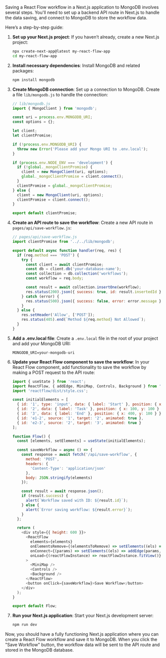 Saving a React Flow workflow in a Next.js application to MongoDB involves several steps. You'll need to set up a backend API route in Next.js to handle the data saving, and connect to MongoDB to store the workflow data.

Here’s a step-by-step guide:

1. **Set up your Next.js project**:
   If you haven’t already, create a new Next.js project:
   ```bash
   npx create-next-app@latest my-react-flow-app
   cd my-react-flow-app
   ```

2. **Install necessary dependencies**:
   Install MongoDB and related packages:
   ```bash
   npm install mongodb
   ```

3. **Create MongoDB connection**:
   Set up a connection to MongoDB. Create a file `lib/mongodb.js` to handle the connection:
   ```javascript
   // lib/mongodb.js
   import { MongoClient } from 'mongodb';

   const uri = process.env.MONGODB_URI;
   const options = {};

   let client;
   let clientPromise;

   if (!process.env.MONGODB_URI) {
     throw new Error('Please add your Mongo URI to .env.local');
   }

   if (process.env.NODE_ENV === 'development') {
     if (!global._mongoClientPromise) {
       client = new MongoClient(uri, options);
       global._mongoClientPromise = client.connect();
     }
     clientPromise = global._mongoClientPromise;
   } else {
     client = new MongoClient(uri, options);
     clientPromise = client.connect();
   }

   export default clientPromise;
   ```

4. **Create an API route to save the workflow**:
   Create a new API route in `pages/api/save-workflow.js`:
   ```javascript
   // pages/api/save-workflow.js
   import clientPromise from '../../lib/mongodb';

   export default async function handler(req, res) {
     if (req.method === 'POST') {
       try {
         const client = await clientPromise;
         const db = client.db('your-database-name');
         const collection = db.collection('workflows');
         const workflow = req.body;

         const result = await collection.insertOne(workflow);
         res.status(200).json({ success: true, id: result.insertedId });
       } catch (error) {
         res.status(500).json({ success: false, error: error.message });
       }
     } else {
       res.setHeader('Allow', ['POST']);
       res.status(405).end(`Method ${req.method} Not Allowed`);
     }
   }
   ```

5. **Add a .env.local file**:
   Create a `.env.local` file in the root of your project and add your MongoDB URI:
   ```
   MONGODB_URI=your-mongodb-uri
   ```

6. **Update your React Flow component to save the workflow**:
   In your React Flow component, add functionality to save the workflow by making a POST request to the API route:
   ```javascript
   import { useState } from 'react';
   import ReactFlow, { addEdge, MiniMap, Controls, Background } from 'reactflow';
   import 'reactflow/dist/style.css';

   const initialElements = [
     { id: '1', type: 'input', data: { label: 'Start' }, position: { x: 250, y: 5 } },
     { id: '2', data: { label: 'Task' }, position: { x: 100, y: 100 } },
     { id: '3', data: { label: 'End' }, position: { x: 400, y: 100 } },
     { id: 'e1-2', source: '1', target: '2', animated: true },
     { id: 'e2-3', source: '2', target: '3', animated: true }
   ];

   function Flow() {
     const [elements, setElements] = useState(initialElements);

     const saveWorkflow = async () => {
       const response = await fetch('/api/save-workflow', {
         method: 'POST',
         headers: {
           'Content-Type': 'application/json'
         },
         body: JSON.stringify(elements)
       });

       const result = await response.json();
       if (result.success) {
         alert(`Workflow saved with ID: ${result.id}`);
       } else {
         alert(`Error saving workflow: ${result.error}`);
       }
     };

     return (
       <div style={{ height: 600 }}>
         <ReactFlow
           elements={elements}
           onElementsRemove={(elementsToRemove) => setElements((els) => removeElements(elementsToRemove, els))}
           onConnect={(params) => setElements((els) => addEdge(params, els))}
           onLoad={(reactFlowInstance) => reactFlowInstance.fitView()}
         >
           <MiniMap />
           <Controls />
           <Background />
         </ReactFlow>
         <button onClick={saveWorkflow}>Save Workflow</button>
       </div>
     );
   }

   export default Flow;
   ```

7. **Run your Next.js application**:
   Start your Next.js development server:
   ```bash
   npm run dev
   ```

Now, you should have a fully functioning Next.js application where you can create a React Flow workflow and save it to MongoDB. When you click the "Save Workflow" button, the workflow data will be sent to the API route and stored in the MongoDB database.
